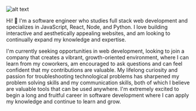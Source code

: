 ![alt text](https://arinramer.github.io/portfolio-website/images/yosemite.jpg)

Hi! 👋 I'm a software engineer who studies full stack web development and specializes in JavaScript, React, Node, and Python. I love building interactive and aesthetically appealing websites, and am looking to continually expand my knowledge and expertise.

I'm currently seeking opportunities in web development, looking to join a company that creates a vibrant, growth-oriented environment, where I can learn from my coworkers, am encouraged to ask questions and can feel confident that my contributions are valuable. My lifelong curiosity and passion for troubleshooting technological problems has sharpened my problem solving skills and my communication skills, both of which I believe are valuable tools that can be used anywhere. I'm extremely excited to begin a long and fruitful career in software development where I can apply my knowledge and continue to learn and grow. 
